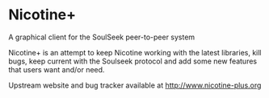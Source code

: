 Nicotine+
=========

A graphical client for the SoulSeek peer-to-peer system



Nicotine+ is an attempt to keep Nicotine working with the latest libraries, kill bugs,
keep current with the ​Soulseek protocol and add some new features that users want
and/or need.

Upstream website and bug tracker available at http://www.nicotine-plus.org
